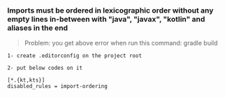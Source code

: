 ### Imports must be ordered in lexicographic order without any empty lines in-between with "java", "javax", "kotlin" and aliases in the end

>Problem: you get above error when run this command: gradle build

```
1- create .editorconfig on the project root

2- put below codes on it

[*.{kt,kts}]
disabled_rules = import-ordering

```
